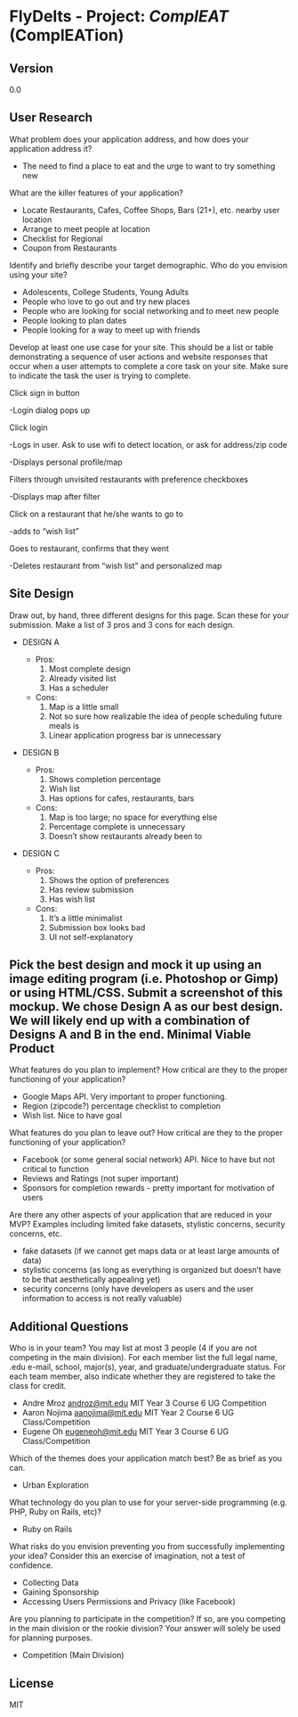 FlyDelts - Project: *ComplEAT* (ComplEATion)
=========

Version
----

0.0

User Research
-----------

What problem does your application address, and how does your application address it?

* The need to find a place to eat and the urge to want to try something new

What are the killer features of your application?
* Locate Restaurants, Cafes, Coffee Shops, Bars (21+), etc. nearby user location
* Arrange to meet people at location
* Checklist for Regional
* Coupon from Restaurants

Identify and briefly describe your target demographic. Who do you envision using your site?
* Adolescents, College Students, Young Adults  
* People who love to go out and try new places
* People who are looking for social networking and to meet new people
* People looking to plan dates
* People looking for a way to meet up with friends

Develop at least one use case for your site. This should be a list or table demonstrating a sequence of user actions and website responses that occur when a user attempts to complete a core task on your site. Make sure to indicate the task the user is trying to complete.


Click sign in button

-Login dialog pops up


Click login

-Logs in user. Ask to use wifi to detect location, or ask for address/zip code

-Displays personal profile/map


Filters through unvisited restaurants with preference checkboxes

-Displays map after filter


Click on a restaurant that he/she wants to go to

-adds to “wish list”


Goes to restaurant, confirms that they went

-Deletes restaurant from “wish list” and personalized map


Site Design
--------------
Draw out, by hand, three different designs for this page. Scan these for your submission.
Make a list of 3 pros and 3 cons for each design.
* DESIGN A
    - Pros:
        1. Most complete design
        2. Already visited list
        3. Has a scheduler
    - Cons: 
        1. Map is a little small
        2. Not so sure how realizable the idea of people scheduling future meals is
        3. Linear application progress bar is unnecessary


* DESIGN B
    - Pros:
        1. Shows completion percentage
        2. Wish list
        3. Has options for cafes, restaurants, bars
    - Cons: 
        1. Map is too large; no space for everything else
        2. Percentage complete is unnecessary
        3. Doesn’t show restaurants already been to


* DESIGN C
    - Pros:
        1. Shows the option of preferences
        2. Has review submission
        3. Has wish list
    - Cons: 
        1. It’s a little minimalist
        2. Submission box looks bad
        3. UI not self-explanatory

Pick the best design and mock it up using an image editing program (i.e. Photoshop or Gimp) or using HTML/CSS. Submit a screenshot of this mockup.
We chose Design A as our best design. We will likely end up with a combination of Designs A and B in the end.
Minimal Viable Product
--------------
What features do you plan to implement? How critical are they to the proper functioning of your application?
* Google Maps API. Very important to proper functioning.
* Region (zipcode?) percentage checklist to completion
* Wish list. Nice to have goal

What features do you plan to leave out? How critical are they to the proper functioning of your application?
* Facebook (or some general social network) API. Nice to have but not critical to function
* Reviews and Ratings (not super important)
* Sponsors for completion rewards - pretty important for motivation of users

Are there any other aspects of your application that are reduced in your MVP? Examples including limited fake datasets, stylistic concerns, security concerns, etc.
* fake datasets (if we cannot get maps data or at least large amounts of data)
* stylistic concerns (as long as everything is organized but doesn’t have to be that aesthetically appealing yet)
* security concerns (only have developers as users and the user information to access is not really valuable)

Additional Questions
--------------
Who is in your team? You may list at most 3 people (4 if you are not competing in the main division). For each member list the full legal name, .edu e-mail, school, major(s), year, and graduate/undergraduate status. For each team member, also indicate whether they are registered to take the class for credit.
* Andre Mroz androz@mit.edu MIT Year 3 Course 6 UG Competition
* Aaron Nojima aanojima@mit.edu MIT Year 2 Course 6 UG Class/Competition
* Eugene Oh eugeneoh@mit.edu MIT Year 3 Course 6 UG Class/Competition

Which of the themes does your application match best? Be as brief as you can.
* Urban Exploration

What technology do you plan to use for your server-side programming (e.g. PHP, Ruby on Rails, etc)?
* Ruby on Rails

What risks do you envision preventing you from successfully implementing your idea? Consider this an exercise of imagination, not a test of confidence.
* Collecting Data
* Gaining Sponsorship
* Accessing Users Permissions and Privacy (like Facebook)

Are you planning to participate in the competition? If so, are you competing in the main division or the rookie division? Your answer will solely be used for planning purposes.
* Competition (Main Division)

License
----

MIT